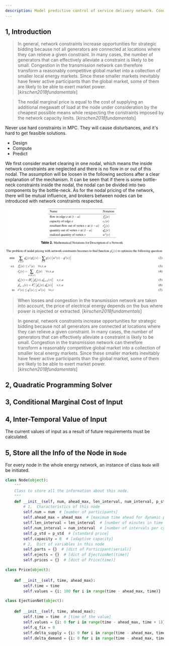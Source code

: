 ```yaml
---
description: Model predictive control of service delivery network. Conditional marginal cost of input. Nodal pricing.
---
```


## 1, Introduction

> In general, network constraints increase opportunities for strategic bidding because not all generators are connected at locations where they can relieve a given constraint. In many cases, the number of generators that can effectively alleviate a constraint is likely to be small. Congestion in the transmission network can therefore transform a reasonably competitive global market into a collection of smaller local energy markets. Since these smaller markets inevitably have fewer active participants than the global market, some of them are likely to be able to exert market power. [_kirschen2018fundamentals_]

> The nodal marginal price is equal to the cost of supplying an additional megawatt of load at the node under consideration by the cheapest possible means while respecting the constraints imposed by the network capacity limits. [_kirschen2018fundamentals_]

Never use hard constraints in MPC. They will cause disturbances, and it's hard to get feasible solutions.

- Design
- Compute
- Predict

We first consider market clearing in one nodal, which means the inside network constraints are neglected and there is no flow in or out of this nodal. The assumption will be loosen in the following sections after a clear explanation of the mechanism. It can be seen that if there is some bottle-neck constraints inside the nodal, the nodal can be divided into two components by the bottle-neck. As for the nodal pricing of the network, there will be mutual influence, and brokers between nodes can be introduced with network constraints respected.

![Nodal Pricing with Network Constraints](../images/2.png)

> When losses and congestion in the transmission network are taken into account, the price of electrical energy depends on the bus where power is injected or extracted. [_kirschen2018fundamentals_]

> In general, network constraints increase opportunities for strategic bidding because not all generators are connected at locations where they can relieve a given constraint. In many cases, the number of generators that can effectively alleviate a constraint is likely to be small. Congestion in the transmission network can therefore transform a reasonably competitive global market into a collection of smaller local energy markets. Since these smaller markets inevitably have fewer active participants than the global market, some of them are likely to be able to exert market power. [_kirschen2018fundamentals_]

## 2, Quadratic Programming Solver

## 3, Conditional Marginal Cost of Input


## 4, Inter-Temporal Value of Input

The current values of input as a result of future requirements must be calculated.

## 5,  Store all the Info of the Node in `Node`

For every node in the whole energy network, an instance of class `Node` will be initiated.

```Python
class Node(object):
    """
    Class to store all the information about this node.
    """
    def __init__(self, num, ahead_max, len_interval, num_interval, p_std):
        # 1,  Characteristics of this node
        self.num = num  # [number of participants]
        self.ahead_max = ahead_max  # [maximum time ahead for dynamic price]
        self.len_interval = len_interval  # [number of minutes in time interval]
        self.num_interval = num_interval  # [number of intervals per cycle]
        self.p_std = p_std  # [standard price]
        self.capacity = 0  # [adaptive capacity]
        # 2,  Dict of variables in this node
        self.parts = {}  # [dict of Participant(serial)]
        self.ejects = {}  # [dict of EjectionNet(time)]
        self.prices = {}  # [dict of Price(time)]
```

```Python
class Price(object):

    def __init__(self, time, ahead_max):
        self.time = time
        self.values = {i: 100 for i in range(time - ahead_max, time)}
```

```Python
class EjectionNet(object):

    def __init__(self, time, ahead_max):
        self.time = time  # [time of the value]
        self.values = {i: 0 for i in range(time - ahead_max, time + 1)}  # price.EjectionNet.parts[time].values[now]
        self.q_fix = 0
        self.delta_supply = {i: 0 for i in range(time - ahead_max, time + 1)}
        self.delta_demand = {i: 0 for i in range(time - ahead_max, time + 1)}
```
